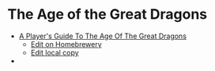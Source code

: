 # The Age of the Great Dragons

- [A Player's Guide To The Age Of The Great Dragons](http://homebrewery.naturalcrit.com/share/H10iykyxQ)
  - [Edit on Homebrewery](http://homebrewery.naturalcrit.com/edit/r14Ut8710M)
  - [Edit local copy](players-guide.md)
- 
